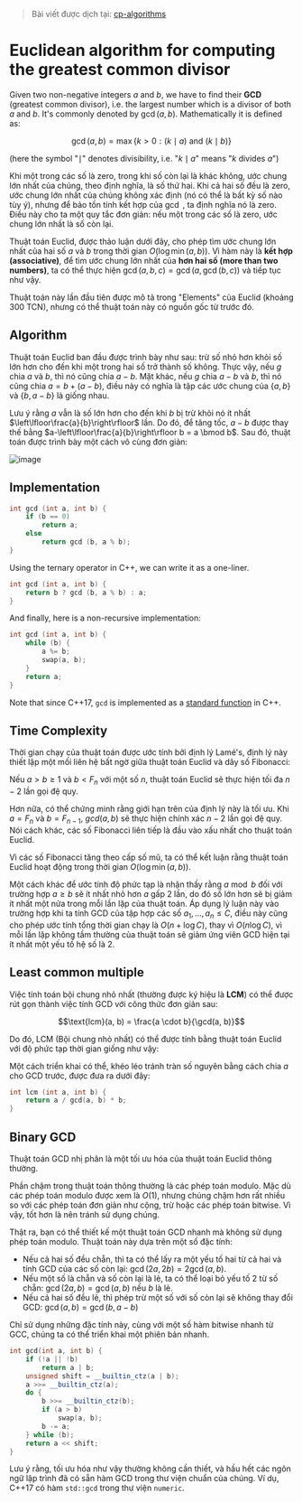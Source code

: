 > Bài viết được dịch tại: [cp-algorithms](https://cp-algorithms.com/algebra/euclid-algorithm.html)

# Euclidean algorithm for computing the greatest common divisor

Given two non-negative integers $a$ and $b$, we have to find their **GCD** (greatest common divisor), i.e. the largest number which is a divisor of both $a$ and $b$.
It's commonly denoted by $\gcd(a, b)$. Mathematically it is defined as:

$$\gcd(a, b) = \max \{k > 0 : (k \mid a) \text{ and } (k \mid b) \}$$

(here the symbol "$\mid$" denotes divisibility, i.e. "$k \mid a$" means "$k$ divides $a$")

Khi một trong các số là zero, trong khi số còn lại là khác không, ước chung lớn nhất của chúng, theo định nghĩa, là số thứ hai. Khi cả hai số đều là zero, ước chung lớn nhất của chúng không xác định (nó có thể là bất kỳ số nào tùy ý), nhưng để bảo tồn tính kết hợp của $\gcd$ , ta định nghĩa nó là zero. Điều này cho ta một quy tắc đơn giản: nếu một trong các số là zero, ước chung lớn nhất là số còn lại.

Thuật toán Euclid, được thảo luận dưới đây, cho phép tìm ước chung lớn nhất của hai số $a$ và $b$ trong thời gian $O(\log \min(a, b))$. Vì hàm này là **kết hợp (associative)**, để tìm ước chung lớn nhất của **hơn hai số (more than two numbers)**, ta có thể thực hiện $\gcd(a, b, c) = \gcd(a, \gcd(b, c))$ và tiếp tục như vậy.

Thuật toán này lần đầu tiên được mô tả trong "Elements" của Euclid (khoảng 300 TCN), nhưng có thể thuật toán này có nguồn gốc từ trước đó.

## Algorithm

Thuật toán Euclid ban đầu được trình bày như sau: trừ số nhỏ hơn khỏi số lớn hơn cho đến khi một trong hai số trở thành số không. Thực vậy, nếu $g$ chia $a$ và $b$, thì nó cũng chia $a-b$. Mặt khác, nếu $g$ chia $a-b$ và $b$, thì nó cũng chia $a = b + (a-b)$, điều này có nghĩa là tập các ước chung của $\{a, b\}$ và $\{b,a-b\}$ là giống nhau.

Lưu ý rằng $a$ vẫn là số lớn hơn cho đến khi $b$ bị trừ khỏi nó ít nhất $\left\lfloor\frac{a}{b}\right\rfloor$ lần. Do đó, để tăng tốc, $a-b$ được thay thế bằng $a-\left\lfloor\frac{a}{b}\right\rfloor b = a \bmod b$. Sau đó, thuật toán được trình bày một cách vô cùng đơn giản:

![image](https://github.com/user-attachments/assets/44ff2842-fd18-4dba-93ec-f1217e26ee04)


## Implementation

```cpp
int gcd (int a, int b) {
    if (b == 0)
        return a;
    else
        return gcd (b, a % b);
}
```

Using the ternary operator in C++, we can write it as a one-liner.

```cpp
int gcd (int a, int b) {
    return b ? gcd (b, a % b) : a;
}
```

And finally, here is a non-recursive implementation:

```cpp
int gcd (int a, int b) {
    while (b) {
        a %= b;
        swap(a, b);
    }
    return a;
}
```

Note that since C++17, `gcd` is implemented as a [standard function](https://en.cppreference.com/w/cpp/numeric/gcd) in C++.

## Time Complexity

Thời gian chạy của thuật toán được ước tính bởi định lý Lamé's, định lý này thiết lập một mối liên hệ bất ngờ giữa thuật toán Euclid và dãy số Fibonacci:

Nếu $a > b \geq 1$ và $b < F_n$ với một số $n$, thuật toán Euclid sẽ thực hiện tối đa $n-2$ lần gọi đệ quy.

Hơn nữa, có thể chứng minh rằng giới hạn trên của định lý này là tối ưu. Khi $a = F_n$ và $b = F_{n-1}$, $gcd(a, b)$ sẽ thực hiện chính xác $n-2$ lần gọi đệ quy. Nói cách khác, các số Fibonacci liên tiếp là đầu vào xấu nhất cho thuật toán Euclid.

Vì các số Fibonacci tăng theo cấp số mũ, ta có thể kết luận rằng thuật toán Euclid hoạt động trong thời gian $O(\log \min(a, b))$.

Một cách khác để ước tính độ phức tạp là nhận thấy rằng $a \bmod b$ đối với trường hợp $a \geq b$ sẽ ít nhất nhỏ hơn $a$ gấp 2 lần, do đó số lớn hơn sẽ bị giảm ít nhất một nửa trong mỗi lần lặp của thuật toán. Áp dụng lý luận này vào trường hợp khi ta tính GCD của tập hợp các số $a_1,\dots,a_n \leq C$, điều này cũng cho phép ước tính tổng thời gian chạy là $O(n + \log C)$, thay vì $O(n \log C)$, vì mỗi lần lặp không tầm thường của thuật toán sẽ giảm ứng viên GCD hiện tại ít nhất một yếu tố hệ số là $2$.

## Least common multiple

Việc tính toán bội chung nhỏ nhất (thường được ký hiệu là **LCM**) có thể được rút gọn thành việc tính GCD với công thức đơn giản sau:

$$\text{lcm}(a, b) = \frac{a \cdot b}{\gcd(a, b)}$$

Do đó, LCM (Bội chung nhỏ nhất) có thể được tính bằng thuật toán Euclid với độ phức tạp thời gian giống như vậy:

Một cách triển khai có thể, khéo léo tránh tràn số nguyên bằng cách chia $a$ cho GCD trước, được đưa ra dưới đây:

```cpp
int lcm (int a, int b) {
    return a / gcd(a, b) * b;
}
```

## Binary GCD

Thuật toán GCD nhị phân là một tối ưu hóa của thuật toán Euclid thông thường.

Phần chậm trong thuật toán thông thường là các phép toán modulo. Mặc dù các phép toán modulo được xem là $O(1)$, nhưng chúng chậm hơn rất nhiều so với các phép toán đơn giản như cộng, trừ hoặc các phép toán bitwise. Vì vậy, tốt hơn là nên tránh sử dụng chúng.

Thật ra, bạn có thể thiết kế một thuật toán GCD nhanh mà không sử dụng phép toán modulo. Thuật toán này dựa trên một số đặc tính:

  - Nếu cả hai số đều chẵn, thì ta có thể lấy ra một yếu tố hai từ cả hai và tính GCD của các số còn lại: $\gcd(2a, 2b) = 2 \gcd(a, b)$.
  - Nếu một số là chẵn và số còn lại là lẻ, ta có thể loại bỏ yếu tố 2 từ số chẵn: $\gcd(2a, b) = \gcd(a, b)$ nếu $b$ là lẻ.
  - Nếu cả hai số đều lẻ, thì phép trừ một số với số còn lại sẽ không thay đổi GCD: $\gcd(a, b) = \gcd(b, a-b)$

Chỉ sử dụng những đặc tính này, cùng với một số hàm bitwise nhanh từ GCC, chúng ta có thể triển khai một phiên bản nhanh.

```cpp
int gcd(int a, int b) {
    if (!a || !b)
        return a | b;
    unsigned shift = __builtin_ctz(a | b);
    a >>= __builtin_ctz(a);
    do {
        b >>= __builtin_ctz(b);
        if (a > b)
            swap(a, b);
        b -= a;
    } while (b);
    return a << shift;
}
```

Lưu ý rằng, tối ưu hóa như vậy thường không cần thiết, và hầu hết các ngôn ngữ lập trình đã có sẵn hàm GCD trong thư viện chuẩn của chúng. Ví dụ, C++17 có hàm `std::gcd` trong thư viện `numeric`.
